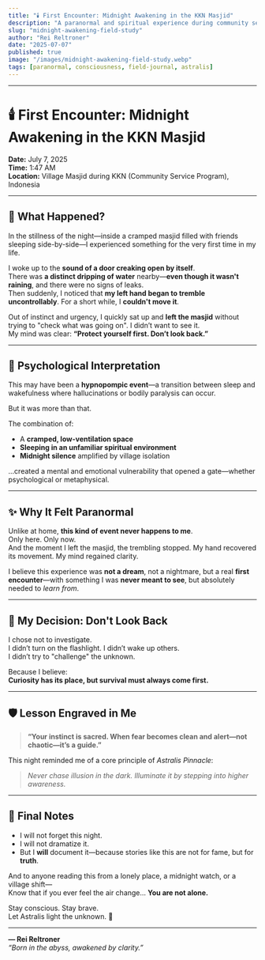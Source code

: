 ```yaml
---
title: "🕯️ First Encounter: Midnight Awakening in the KKN Masjid"
description: "A paranormal and spiritual experience during community service (KKN) in 2025."
slug: "midnight-awakening-field-study"
author: "Rei Reltroner"
date: "2025-07-07"
published: true
image: "/images/midnight-awakening-field-study.webp"
tags: [paranormal, consciousness, field-journal, astralis]
---
```


---

# 🕯️ First Encounter: Midnight Awakening in the KKN Masjid

**Date:** July 7, 2025  
**Time:** 1:47 AM  
**Location:** Village Masjid during KKN (Community Service Program), Indonesia

---

## 🌌 What Happened?

In the stillness of the night—inside a cramped masjid filled with friends sleeping side-by-side—I experienced something for the very first time in my life.

I woke up to the **sound of a door creaking open by itself**.  
There was **a distinct dripping of water** nearby—**even though it wasn't raining**, and there were no signs of leaks.  
Then suddenly, I noticed that **my left hand began to tremble uncontrollably**. For a short while, I **couldn't move it**.

Out of instinct and urgency, I quickly sat up and **left the masjid** without trying to "check what was going on". I didn’t want to see it.  
My mind was clear: **“Protect yourself first. Don’t look back.”**

---

## 🧠 Psychological Interpretation

This may have been a **hypnopompic event**—a transition between sleep and wakefulness where hallucinations or bodily paralysis can occur.

But it was more than that.

The combination of:
- A **cramped, low-ventilation space**
- **Sleeping in an unfamiliar spiritual environment**
- **Midnight silence** amplified by village isolation

...created a mental and emotional vulnerability that opened a gate—whether psychological or metaphysical.

---

## ✨ Why It Felt Paranormal

Unlike at home, **this kind of event never happens to me**.  
Only here. Only now.  
And the moment I left the masjid, the trembling stopped. My hand recovered its movement. My mind regained clarity.

I believe this experience was **not a dream**, not a nightmare, but a real **first encounter**—with something I was **never meant to see**, but absolutely needed to *learn from*.

---

## 🚪 My Decision: Don't Look Back

I chose not to investigate.  
I didn’t turn on the flashlight. I didn’t wake up others.  
I didn’t try to "challenge" the unknown.

Because I believe:  
**Curiosity has its place, but survival must always come first.**

---

## 🛡️ Lesson Engraved in Me

> **“Your instinct is sacred. When fear becomes clean and alert—not chaotic—it’s a guide.”**

This night reminded me of a core principle of *Astralis Pinnacle*:

> _Never chase illusion in the dark. Illuminate it by stepping into higher awareness._

---

## 📌 Final Notes

- I will not forget this night.
- I will not dramatize it.
- But I **will** document it—because stories like this are not for fame, but for **truth**.

And to anyone reading this from a lonely place, a midnight watch, or a village shift—  
Know that if you ever feel the air change... **You are not alone.**

Stay conscious. Stay brave.  
Let Astralis light the unknown. 🌌

---

**— Rei Reltroner**  
_“Born in the abyss, awakened by clarity.”_

